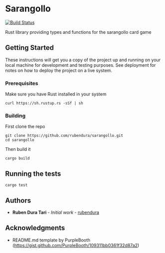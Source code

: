 # Sarangollo
[![Build Status](https://travis-ci.org/rubendura/sarangollo.svg?branch=master)](https://travis-ci.org/rubendura/sarangollo)

Rust library providing types and functions for the sarangollo card game

## Getting Started

These instructions will get you a copy of the project up and running on your local machine for development and testing purposes. See deployment for notes on how to deploy the project on a live system.

### Prerequisites

Make sure you have Rust installed in your system

```
curl https://sh.rustup.rs -sSf | sh
```

### Building

First clone the repo

```
git clone https://github.com/rubendura/sarangollo.git
cd sarangollo
```

Then build it

```
cargo build
```

## Running the tests

```
cargo test
```

## Authors

* **Ruben Dura Tari** - *Initial work* - [rubendura](https://github.com/rubendura)

## Acknowledgments

* README.md template by PurpleBooth (https://gist.github.com/PurpleBooth/109311bb0361f32d87a2)

